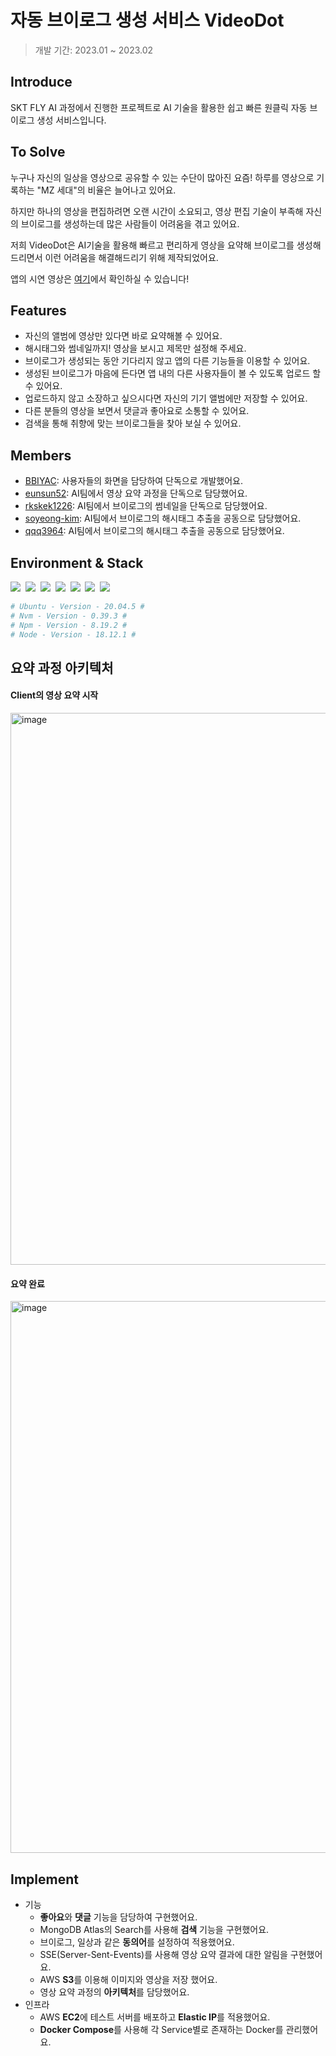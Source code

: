 # 자동 브이로그 생성 서비스 VideoDot
> 개발 기간: 2023.01 ~ 2023.02

## Introduce
SKT FLY AI 과정에서 진행한 프로젝트로 AI 기술을 활용한 쉽고 빠른 원클릭 자동 브이로그 생성 서비스입니다.

## To Solve
누구나 자신의 일상을 영상으로 공유할 수 있는 수단이 많아진 요즘! 하루를 영상으로 기록하는 "MZ 세대"의 비율은 늘어나고 있어요.

하지만 하나의 영상을 편집하려면 오랜 시간이 소요되고, 영상 편집 기술이 부족해 자신의 브이로그를 생성하는데 많은 사람들이 어려움을 겪고 있어요.  

저희 VideoDot은 AI기술을 활용해 빠르고 편리하게 영상을 요약해 브이로그를 생성해 드리면서 이런 어려움을 해결해드리기 위해 제작되었어요.

앱의 시연 영상은 [여기](https://github.com/skt-fly-teamHashTag/Frontend/blob/master/README.md#%EC%8B%A4%ED%96%89-%EC%98%81%EC%83%81)에서 확인하실 수 있습니다!

## Features
- 자신의 앨범에 영상만 있다면 바로 요약해볼 수 있어요.
- 해시태그와 썸네일까지! 영상을 보시고 제목만 설정해 주세요.
- 브이로그가 생성되는 동안 기다리지 않고 앱의 다른 기능들을 이용할 수 있어요.
- 생성된 브이로그가 마음에 든다면 앱 내의 다른 사용자들이 볼 수 있도록 업로드 할 수 있어요.
- 업로드하지 않고 소장하고 싶으시다면 자신의 기기 앨범에만 저장할 수 있어요.
- 다른 분들의 영상을 보면서 댓글과 좋아요로 소통할 수 있어요.
- 검색을 통해 취향에 맞는 브이로그들을 찾아 보실 수 있어요.

## Members
- [BBIYAC](https://github.com/BBIYAC): 사용자들의 화면을 담당하여 단독으로 개발했어요.
- [eunsun52](https://github.com/eunsun53): AI팀에서 영상 요약 과정을 단독으로 담당했어요.
- [rkskek1226](https://github.com/rkskek1226): AI팀에서 브이로그의 썸네일을 단독으로 담당했어요.
- [soyeong-kim](https://github.com/soyeong-kim): AI팀에서 브이로그의 해시태그 추출을 공동으로 담당했어요.
- [qqq3964](https://github.com/qqq3964): AI팀에서 브이로그의 해시태그 추출을 공동으로 담당했어요.
 

## Environment & Stack
<p>
<img src="https://img.shields.io/badge/MySQL-4479A1?style=flat-square&logo=MySQL&logoColor=white"/></a>&nbsp 
<img src="https://img.shields.io/badge/NestJS-E0234E?style=flat-square&logo=NestJS&logoColor=white"/></a>&nbsp 
<img src="https://img.shields.io/badge/MongoDB-47A248?style=flat-square&logo=MongoDB&logoColor=white"/></a>&nbsp 
<img src="https://img.shields.io/badge/Redis-DC382D?style=flat-square&logo=Redis&logoColor=white"/></a>&nbsp 
<img src="https://img.shields.io/badge/AWS EC2-FF9900?style=flat-square&logo=AWS EC2&logoColor=white"/></a>&nbsp 
<img src="https://img.shields.io/badge/AWS S3-569A31?style=flat-square&logo=AWS S3&logoColor=white"/></a>&nbsp 
<img src="https://img.shields.io/badge/Docker-569A31?style=flat-square&logo=Docker&logoColor=white"/></a>&nbsp 
</p>

```sh
# Ubuntu - Version - 20.04.5 #
# Nvm - Version - 0.39.3 #
# Npm - Version - 8.19.2 #
# Node - Version - 18.12.1 #
```

## 요약 과정 아키텍처

#### Client의 영상 요약 시작
<img width="883" alt="image" src="https://user-images.githubusercontent.com/99117410/236697909-e0be50c8-f1dc-46d1-b1bc-baae15469029.png">

#### 요약 완료 
<img width="883" alt="image" src="https://user-images.githubusercontent.com/99117410/236698471-5abec6bf-e2cf-4bc7-a75f-0f51f2e5e867.png">

## Implement
- 기능  
    - **좋아요**와 **댓글** 기능을 담당하여 구현했어요.
    - MongoDB Atlas의 Search를 사용해 **검색** 기능을 구현했어요.
    - 브이로그, 일상과 같은 **동의어**를 설정하여 적용했어요.
    - SSE(Server-Sent-Events)를 사용해 영상 요약 결과에 대한 알림을 구현했어요. 
    - AWS **S3**를 이용해 이미지와 영상을 저장 했어요.
    - 영상 요약 과정의 **아키텍처**를 담당했어요.
- 인프라
    - AWS **EC2**에 테스트 서버를 배포하고 **Elastic IP**를 적용했어요.
    - **Docker Compose**를 사용해 각 Service별로 존재하는 Docker를 관리했어요.
